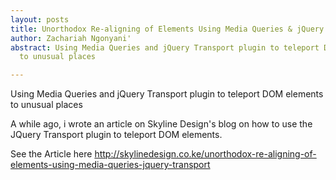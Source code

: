```yaml
---
layout: posts
title: Unorthodox Re-aligning of Elements Using Media Queries & jQuery Transport
author: Zachariah Ngonyani'
abstract: Using Media Queries and jQuery Transport plugin to teleport DOM elements
  to unusual places

---
```

Using Media Queries and jQuery Transport plugin to teleport DOM elements to unusual places

A while ago, i wrote an article on Skyline Design's blog on how to use the JQuery Transport
plugin to teleport DOM elements.

See the Article here http://skylinedesign.co.ke/unorthodox-re-aligning-of-elements-using-media-queries-jquery-transport